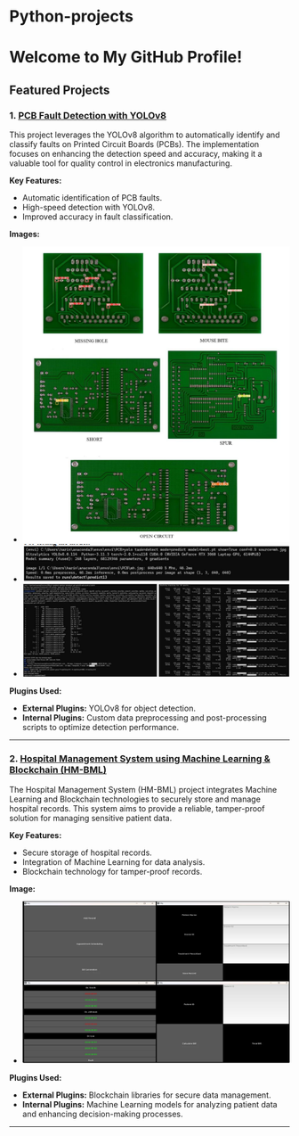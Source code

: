# Python-projects

# Welcome to My GitHub Profile!

## Featured Projects

### 1. [PCB Fault Detection with YOLOv8](https://github.com/HariniV2907/PCB_Fault_Detection)

This project leverages the YOLOv8 algorithm to automatically identify and classify faults on Printed Circuit Boards (PCBs). The implementation focuses on enhancing the detection speed and accuracy, making it a valuable tool for quality control in electronics manufacturing.

**Key Features:**
- Automatic identification of PCB faults.
- High-speed detection with YOLOv8.
- Improved accuracy in fault classification.

**Images:**
- ![PCB Fault Detection Output](PCB_output.png)
- ![Testing Model](testing_model.png)
- ![Training Model](taining_model.png)

**Plugins Used:**
- **External Plugins:** YOLOv8 for object detection.
- **Internal Plugins:** Custom data preprocessing and post-processing scripts to optimize detection performance.

---

### 2. [Hospital Management System using Machine Learning & Blockchain (HM-BML)](https://github.com/HariniV2907/HM-BML)

The Hospital Management System (HM-BML) project integrates Machine Learning and Blockchain technologies to securely store and manage hospital records. This system aims to provide a reliable, tamper-proof solution for managing sensitive patient data.

**Key Features:**
- Secure storage of hospital records.
- Integration of Machine Learning for data analysis.
- Blockchain technology for tamper-proof records.

**Image:**
- ![HM-BML Prototype](Prototype.png)

**Plugins Used:**
- **External Plugins:** Blockchain libraries for secure data management.
- **Internal Plugins:** Machine Learning models for analyzing patient data and enhancing decision-making processes.

---

